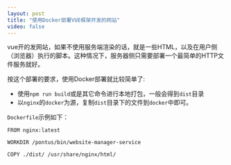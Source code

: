 ```yaml
---
layout: post
title: "使用Docker部署VUE框架开发的网站"
video: false
---
```


vue开的发网站，如果不使用服务端渲染的话，就是一些HTML，以及在用户侧（浏览器）执行的脚本。这种情况下，服务器侧只需要部署一个最简单的HTTP文件服务就好。

按这个部署的要求，使用Docker部署就比较简单了:

- 使用`npm run build`或是其它命令进行本地打包，一般会得到`dist`目录
- 以`nginx`的`docker`为源，复制`dist`目录下的文件到`docker`中即可。

`Dockerfile`示例如下：

```
FROM nginx:latest

WORKDIR /pontus/bin/website-manager-service

COPY ./dist/ /usr/share/nginx/html/
```



